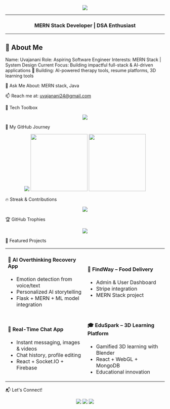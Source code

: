 <!-- Banner or Hero Image (optional - replace with your own if desired) -->
<p align="center">
  <img src="https://readme-typing-svg.herokuapp.com?font=Fira+Code&weight=600&size=24&pause=1000&color=00FFFF&center=true&vCenter=true&width=435&lines=Hi+%F0%9F%91%8B%2C+I'm+Uvajanani;Software+Engineer+%7C+MERN;Welcome+to+my+GitHub+profile!"> 
</p>


---

<h3 align="center"> MERN Stack Developer | DSA Enthusiast</h3>

---

## 💫 About Me
Name:             Uvajanani
Role:             Aspiring Software Engineer
Interests:        MERN Stack | System Design 
Current Focus:    Building impactful full-stack & AI-driven applications
🔭 Building: AI-powered therapy tools, resume platforms, 3D learning tools

💬 Ask Me About: MERN stack, Java

📫 Reach me at: uvajanani24@gmail.com


🔧 Tech Toolbox
<p align="center"> <img src="https://skillicons.dev/icons?i=java,python,react,nodejs,express,mongodb,mysql,flask,html,css,javascript,tailwind,docker,aws,git,github,vscode" /> </p>
🚀 My GitHub Journey
<p align="center"> <img src="https://github-profile-summary-cards.vercel.app/api/cards/profile-details?username=uvajanani&theme=tokyonight" /> <img src="https://github-readme-stats.vercel.app/api?username=uvajanani&show_icons=true&theme=tokyonight" height="180em"/> <img src="https://github-readme-stats.vercel.app/api/top-langs/?username=uvajanani&layout=compact&theme=tokyonight" height="180em"/> </p>
🔥 Streak & Contributions
<p align="center"> <img src="https://streak-stats.demolab.com?user=uvajanani&theme=tokyonight&hide_border=true&border_radius=5" /> </p>
🏆 GitHub Trophies
<p align="center"> <img src="https://github-profile-trophy.vercel.app/?username=uvajanani&theme=onedark&no-frame=true&row=1&column=7" /> </p>
🌟 Featured Projects
<table> <tr> <td width="50%"> <h4>🧠 AI Overthinking Recovery App</h4> <ul> <li>Emotion detection from voice/text</li> <li>Personalized AI storytelling</li> <li>Flask + MERN + ML model integration</li> </ul> </td> <td width="50%"> <h4>🍔 FindWay – Food Delivery</h4> <ul> <li>Admin & User Dashboard</li> <li>Stripe integration</li> <li>MERN Stack project</li> </ul> </td> </tr> <tr> <td width="50%"> <h4>💬 Real-Time Chat App</h4> <ul> <li>Instant messaging, images & videos</li> <li>Chat history, profile editing</li> <li>React + Socket.IO + Firebase</li> </ul> </td> <td width="50%"> <h4>🎓 EduSpark – 3D Learning Platform</h4> <ul> <li>Gamified 3D learning with Blender</li> <li>React + WebGL + MongoDB</li> <li>Educational innovation</li> </ul> </td> </tr> </table>
📬 Let's Connect!
<p align="center"> <a href="mailto:uvajanani24@gmail.com"><img src="https://img.shields.io/badge/-Email-D14836?style=flat-square&logo=gmail&logoColor=white"/></a> <a href="https://www.linkedin.com/in/uvajanani/"><img src="https://img.shields.io/badge/-LinkedIn-0077B5?style=flat-square&logo=Linkedin&logoColor=white"/></a> <a href="https://uvajanani.github.io/Uva-Portfolio/"><img src="https://img.shields.io/badge/-Portfolio-24292e?style=flat-square&logo=github&logoColor=white"/></a> </p>



